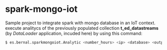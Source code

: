 # spark-mongo-iot
Sample project to integrate spark with mongo database in an IoT context.
execute analitycs of the previously populated collection **t_ed_datastreams** (by *DataLoader* application, incuded here) by using this command:

```sh
$ es.bernal.sparkmongoiot.Analytic <number_hours> <ip> <database> <output_collection> <user> <password>
```

